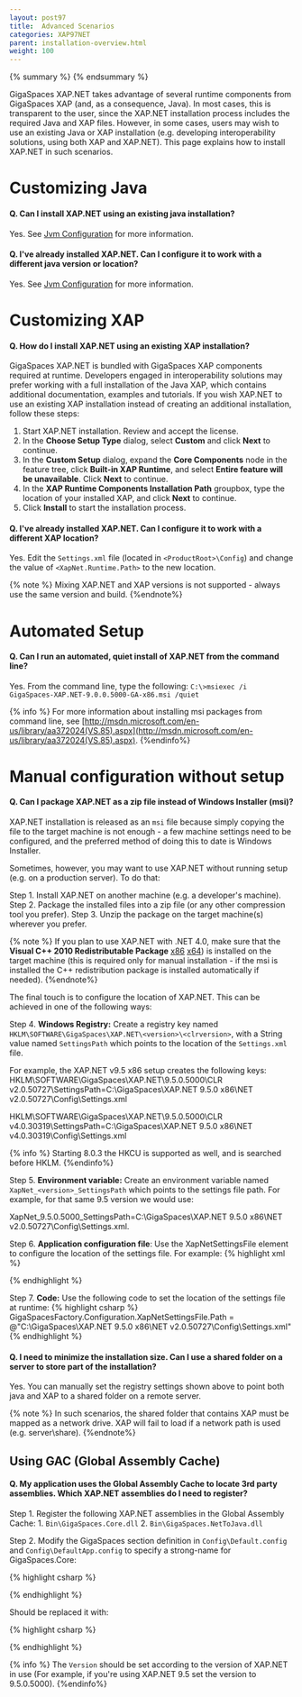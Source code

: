 ```yaml
---
layout: post97
title:  Advanced Scenarios
categories: XAP97NET
parent: installation-overview.html
weight: 100
---
```


{% summary %} {% endsummary %}



GigaSpaces XAP.NET takes advantage of several runtime components from GigaSpaces XAP (and, as a consequence, Java). In most cases, this is transparent to the user, since the XAP.NET installation process includes the required Java and XAP files. However, in some cases, users may wish to use an existing Java or XAP installation (e.g. developing interoperability solutions, using both XAP and XAP.NET). This page explains how to install XAP.NET in such scenarios.

# Customizing Java

#### Q. Can I install XAP.NET using an existing java installation?

Yes. See [Jvm Configuration](./jvm-configuration.html#JvmLocation) for more information.

#### Q. I've already installed XAP.NET. Can I configure it to work with a different java version or location?

Yes. See [Jvm Configuration](./jvm-configuration.html#JvmLocation) for more information.

# Customizing XAP

#### Q. How do I install XAP.NET using an existing XAP installation?

GigaSpaces XAP.NET is bundled with GigaSpaces XAP components required at runtime. Developers engaged in interoperability solutions may prefer working with a full installation of the Java XAP, which contains additional documentation, examples and tutorials.
If you wish XAP.NET to use an existing XAP installation instead of creating an additional installation, follow these steps:

1. Start XAP.NET installation. Review and accept the license.
2. In the **Choose Setup Type** dialog, select **Custom** and click **Next** to continue.
3. In the **Custom Setup** dialog, expand the **Core Components** node in the feature tree, click **Built-in XAP Runtime**, and select **Entire feature will be unavailable**. Click **Next** to continue.
4. In the **XAP Runtime Components Installation Path** groupbox, type the location of your installed XAP, and click **Next** to continue.
5. Click **Install** to start the installation process.

#### Q. I've already installed XAP.NET. Can I configure it to work with a different XAP location?

Yes. Edit the `Settings.xml` file (located in `<ProductRoot>\Config`) and change the value of `<XapNet.Runtime.Path>` to the new location.

{% note %}
Mixing XAP.NET and XAP versions is not supported - always use the same version and build.
{%endnote%}

# Automated Setup

#### Q. Can I run an automated, quiet install of XAP.NET from the command line?

Yes. From the command line, type the following:
`C:\>msiexec /i GigaSpaces-XAP.NET-9.0.0.5000-GA-x86.msi /quiet`

{% info %}
For more information about installing msi packages from command line, see [http://msdn.microsoft.com/en-us/library/aa372024(VS.85).aspx](http://msdn.microsoft.com/en-us/library/aa372024(VS.85).aspx).
{%endinfo%}

# Manual configuration without setup

#### Q. Can I package XAP.NET as a zip file instead of Windows Installer (msi)?

XAP.NET installation is released as an `msi` file because simply copying the file to the target machine is not enough - a few machine settings need to be configured, and the preferred method of doing this to date is Windows Installer.

Sometimes, however, you may want to use XAP.NET without running setup (e.g. on a production server).
To do that:

Step 1. Install XAP.NET on another machine (e.g. a developer's machine).
Step 2. Package the installed files into a zip file (or any other compression tool you prefer).
Step 3. Unzip the package on the target machine(s) wherever you prefer.

{% note %}
If you plan to use XAP.NET with .NET 4.0, make sure that the **Visual C++ 2010 Redistributable Package** [x86](http://www.microsoft.com/download/en/details.aspx?id=5555)  [x64](http://www.microsoft.com/download/en/details.aspx?id=14632)) is installed on the target machine (this is required only for manual installation - if the msi is installed the C++ redistribution package is installed automatically if needed).
{%endnote%}

The final touch is to configure the location of XAP.NET. This can be achieved in one of the following ways:

Step 4. **Windows Registry:** Create a registry key named `HKLM\SOFTWARE\GigaSpaces\XAP.NET\<version>\<clrversion>`, with a String value named `SettingsPath` which points to the location of the `Settings.xml` file.

For example, the XAP.NET v9.5 x86 setup creates the following keys:
HKLM\SOFTWARE\GigaSpaces\XAP.NET\9.5.0.5000\CLR v2.0.50727\SettingsPath=C:\GigaSpaces\XAP.NET 9.5.0 x86\NET v2.0.50727\Config\Settings.xml

HKLM\SOFTWARE\GigaSpaces\XAP.NET\9.5.0.5000\CLR v4.0.30319\SettingsPath=C:\GigaSpaces\XAP.NET 9.5.0 x86\NET v4.0.30319\Config\Settings.xml

{% info %}
Starting 8.0.3 the HKCU is supported as well, and is searched before HKLM.
{%endinfo%}

Step 5. **Environment variable:** Create an environment variable named `XapNet_<version>_SettingsPath` which points to the settings file path. For example, for that same 9.5 version we would use:

XapNet_9.5.0.5000_SettingsPath=C:\GigaSpaces\XAP.NET 9.5.0 x86\NET v2.0.50727\Config\Settings.xml.

Step 6. **Application configuration file**: Use the XapNetSettingsFile element to configure the location of the settings file. For example:
{% highlight xml %}
<configuration>
    <configSections>
        <section name="GigaSpaces" type="GigaSpaces.Core.Configuration.GigaSpacesCoreConfiguration, GigaSpaces.Core"/>
    </configSections>
    <GigaSpaces>
        <XapNetSettingsFile Path="C:\GigaSpaces\XAP.NET 9.5.0 x86\NET v2.0.50727\Config\Settings.xml"/>
    </GigaSpaces>
</configuration>
{% endhighlight %}

Step 7. **Code:** Use the following code to set the location of the settings file at runtime:
{% highlight csharp %}
    GigaSpacesFactory.Configuration.XapNetSettingsFile.Path = @"C:\GigaSpaces\XAP.NET 9.5.0 x86\NET v2.0.50727\Config\Settings.xml"
{% endhighlight %}

#### Q. I need to minimize the installation size. Can I use a shared folder on a server to store part of the installation?

Yes. You can manually set the registry settings shown above to point both java and XAP to a shared folder on a remote server.

{% note %}
In such scenarios, the shared folder that contains XAP must be mapped as a network drive. XAP will fail to load if a network path is used (e.g. server\share).
{%endnote%}

# Using GAC (Global Assembly Cache)

#### Q. My application uses the Global Assembly Cache to locate 3rd party assemblies. Which XAP.NET assemblies do I need to register?

Step 1. Register the following XAP.NET assemblies in the Global Assembly Cache:
    1. `Bin\GigaSpaces.Core.dll`
    2. `Bin\GigaSpaces.NetToJava.dll`

Step 2. Modify the GigaSpaces section definition in `Config\Default.config` and `Config\DefaultApp.config` to specify a strong-name for GigaSpaces.Core:

{% highlight csharp %}
<section name="GigaSpaces" type="GigaSpaces.Core.Configuration.GigaSpacesCoreConfiguration, GigaSpaces.Core"/>
{% endhighlight %}

Should be replaced it with:

{% highlight csharp %}
<section name="GigaSpaces" type="GigaSpaces.Core.Configuration.GigaSpacesCoreConfiguration, GigaSpaces.Core, Version=9.5.0.5000, Culture=neutral, PublicKeyToken=94297b57ee0e4ad5"/>
{% endhighlight %}

{% info %}
The `Version` should be set according to the version of XAP.NET in use (For example, if you're using XAP.NET 9.5 set the version to 9.5.0.5000).
{%endinfo%}